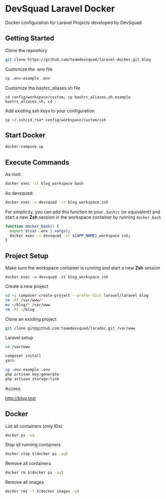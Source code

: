 # DevSquad Laravel Docker

Docker configuration for Laravel Projects developed by DevSquad

## Getting Started

Clone the repository

```bash
git clone https://github.com/teamdevsquad/laravel-docker.git blog
```

Customize the .env file

```bash
cp .env-example .env
```

Customize the bashrc_aliases.sh file

```
cd config/workspace/custom; cp bashrc_aliases.sh.example bashrc_aliases.sh; cd -
```

Add existing ssh keys to your configuration

```
cp ~/.ssh/id_rsa* config/workspace/custom/ssh
```

## Start Docker

```bash
docker-compose up
```

## Execute Commands

As root:

```bash
docker exec -it blog_workspace bash
```

As devsquad:

```bash
docker exec -u devsquad -it blog_workspace zsh
```

For simplicity, you can add this function to your `.bashrc` (or equivalent) 
and start a new **Zsh** session in the workspace container by running `docker_bash`

```bash
function docker_bash() {
  export $(cat .env | xargs);
  docker exec -u devsquad -it ${APP_NAME}_workspace zsh;
}
```

## Project Setup

Make sure the workspace container is running and start a new **Zsh** session

```
docker exec -u devsquad -it blog_workspace zsh
``` 

Create a new project

```bash
cd ~; composer create-project --prefer-dist laravel/laravel blog
rm -Rf /var/www/* 
mv ~/blog/* /var/www
rm -Rf ~/blog
```

Clone an existing project

```bash
git clone git@github.com:teamdevsquad/laradoc.git /var/www
```

Laravel setup

```bash
cd /var/www

composer install
yarn

cp .env.example .env
php artisan key:generate
php artisan storage:link
```

Access

http://blog.test

## Docker

List all containers (only IDs)
```bash
docker ps -aq
```

Stop all running containers

```bash
docker stop $(docker ps -aq)
```

Remove all containers

```bash
docker rm $(docker ps -aq)
```

Remove all images

```bash
docker rmi -f $(docker images -q)
```

